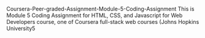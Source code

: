 Coursera-Peer-graded-Assignment-Module-5-Coding-Assignment
This is Module 5 Coding Assignment for HTML, CSS, and Javascript for Web Developers course, one of Coursera full-stack web courses (Johns Hopkins University5
